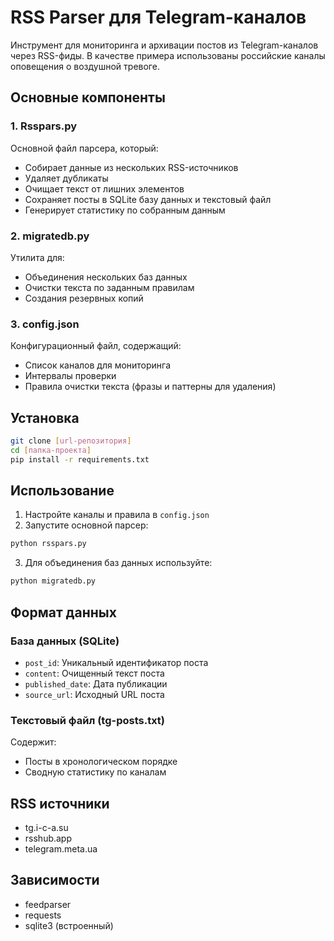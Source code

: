 # RSS Parser для Telegram-каналов

Инструмент для мониторинга и архивации постов из Telegram-каналов через RSS-фиды. В качестве примера использованы российские каналы оповещения о воздушной тревоге.

## Основные компоненты

### 1. Rsspars.py
Основной файл парсера, который:
- Собирает данные из нескольких RSS-источников
- Удаляет дубликаты
- Очищает текст от лишних элементов
- Сохраняет посты в SQLite базу данных и текстовый файл
- Генерирует статистику по собранным данным

### 2. migratedb.py
Утилита для:
- Объединения нескольких баз данных
- Очистки текста по заданным правилам
- Создания резервных копий

### 3. config.json
Конфигурационный файл, содержащий:
- Список каналов для мониторинга
- Интервалы проверки
- Правила очистки текста (фразы и паттерны для удаления)

## Установка

```bash
git clone [url-репозитория]
cd [папка-проекта]
pip install -r requirements.txt
```

## Использование

1. Настройте каналы и правила в `config.json`
2. Запустите основной парсер:
```bash
python rsspars.py
```

3. Для объединения баз данных используйте:
```bash
python migratedb.py
```

## Формат данных

### База данных (SQLite)
- `post_id`: Уникальный идентификатор поста
- `content`: Очищенный текст поста
- `published_date`: Дата публикации
- `source_url`: Исходный URL поста

### Текстовый файл (tg-posts.txt)
Содержит:
- Посты в хронологическом порядке
- Сводную статистику по каналам

## RSS источники
- tg.i-c-a.su
- rsshub.app
- telegram.meta.ua

## Зависимости
- feedparser
- requests
- sqlite3 (встроенный)
```
